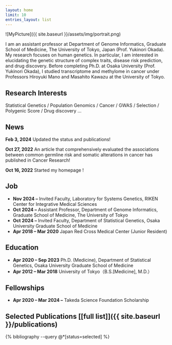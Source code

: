 ```yaml
---
layout: home
limit: 10
entries_layout: list
---
```


![MyPicture]({{ site.baseurl }}/assets/img/portrait.png)

I am an assistant professor at Department of Genome Informatics, Graduate School of Medicine, The University of Tokyo, Japan (Prof. Yukinori Okada). 
My research focuses on human genetics. 
In particular, I am interested in elucidating the genetic structure of complex traits, disease risk prediction, and drug discovery.
Before completing Ph.D. at Osaka University (Prof. Yukinori Okada), I studied transcriptome and methylome in cancer under Professors Hiroyuki Mano and Masahito Kawazu at the University of Tokyo.


Research Interests
------------------

Statistical Genetics / Population Genomics / Cancer / GWAS / Selection / Polygenic Score / Drug discovery ...


News
----

**Feb 3, 2024**	Updated the status and publications!

**Oct 27, 2022**	An article that comprehensively evaluated the associations between common germline risk and somatic alterations in cancer has published in Cancer Research!

**Oct 16, 2022**	Started my homepage !


Job
---

* **Nov 2024 –** Invited Faculty, Laboratory for Systems Genetics, RIKEN Center for Integrative Medical Sciences
* **Oct 2024 –** Assistant Professor, Department of Genome Informatics, Graduate School of Medicine, The University of Tokyo
* **Oct 2024 –** Invited Faculty, Department of Statistical Genetics, Osaka University Graduate School of Medicine
* **Apr 2018 – Mar 2020** Japan Red Cross Medical Center (Junior Resident)


Education
---------

* **Apr 2020 – Sep 2023** Ph.D. (Medicine), Department of Statistical Genetics, Osaka University Graduate School of Medicine
* **Apr 2012 – Mar 2018** University of Tokyo（B.S.[Medicine], M.D.）


Fellowships
-----------

* **Apr 2020 – Mar 2024 –** Takeda Science Foundation Scholarship


Selected Publications [[full list]]({{ site.baseurl }}/publications)
--------------------------------------------------------------------

{% bibliography --query @*[status=selected] %}
